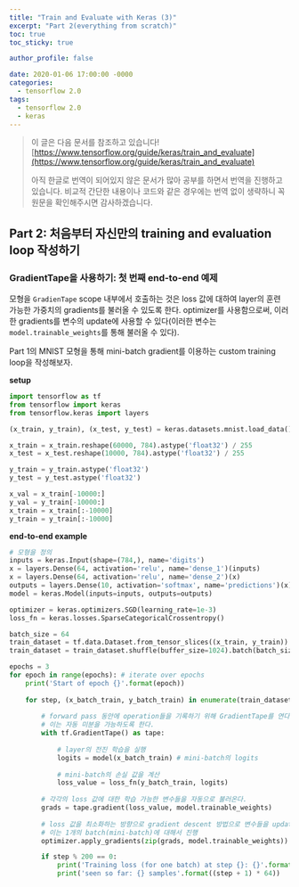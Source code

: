 ```yaml
---
title: "Train and Evaluate with Keras (3)"
excerpt: "Part 2(everything from scratch)"
toc: true
toc_sticky: true

author_profile: false

date: 2020-01-06 17:00:00 -0000
categories: 
  - tensorflow 2.0
tags:
  - tensorflow 2.0
  - keras
---
```

> 이 글은 다음 문서를 참조하고 있습니다!
>[https://www.tensorflow.org/guide/keras/train_and_evaluate](https://www.tensorflow.org/guide/keras/train_and_evaluate)
> 
> 아직 한글로 번역이 되어있지 않은 문서가 많아 공부를 하면서 번역을 진행하고 있습니다.
> 비교적 간단한 내용이나 코드와 같은 경우에는 번역 없이 생략하니 꼭 원문을 확인해주시면 감사하겠습니다.

## Part 2: 처음부터 자신만의 training and evaluation loop 작성하기

### GradientTape을 사용하기: 첫 번째 end-to-end 예제

모형을 `GradienTape` scope 내부에서 호출하는 것은 loss 값에 대하여 layer의 훈련 가능한 가중치의 gradients를 불러올 수 있도록 한다. optimizer를 사용함으로써, 이러한 gradients를 변수의 update에 사용할 수 있다(이러한 변수는 `model.trainable_weights`를 통해 불러올 수 있다).

Part 1의 MNIST 모형을 통해 mini-batch gradient를 이용하는 custom training loop을 작성해보자.

**setup**
```python
import tensorflow as tf
from tensorflow import keras
from tensorflow.keras import layers

(x_train, y_train), (x_test, y_test) = keras.datasets.mnist.load_data()

x_train = x_train.reshape(60000, 784).astype('float32') / 255
x_test = x_test.reshape(10000, 784).astype('float32') / 255

y_train = y_train.astype('float32')
y_test = y_test.astype('float32')

x_val = x_train[-10000:]
y_val = y_train[-10000:]
x_train = x_train[:-10000]
y_train = y_train[:-10000]
```
**end-to-end example**
```python
# 모형을 정의
inputs = keras.Input(shape=(784,), name='digits')
x = layers.Dense(64, activation='relu', name='dense_1')(inputs)
x = layers.Dense(64, activation='relu', name='dense_2')(x)
outputs = layers.Dense(10, activation='softmax', name='predictions')(x)
model = keras.Model(inputs=inputs, outputs=outputs)

optimizer = keras.optimizers.SGD(learning_rate=1e-3)
loss_fn = keras.losses.SparseCategoricalCrossentropy()

batch_size = 64
train_dataset = tf.data.Dataset.from_tensor_slices((x_train, y_train))
train_dataset = train_dataset.shuffle(buffer_size=1024).batch(batch_size)

epochs = 3
for epoch in range(epochs): # iterate over epochs
    print('Start of epoch {}'.format(epoch))
    
    for step, (x_batch_train, y_batch_train) in enumerate(train_dataset): # iterate over batches
        
        # forward pass 동안에 operation들을 기록하기 위해 GradientTape를 연다.
        # 이는 자동 미분을 가능하도록 한다.
        with tf.GradientTape() as tape:
            
            # layer의 전진 학습을 실행
            logits = model(x_batch_train) # mini-batch의 logits
            
            # mini-batch의 손실 값을 계산
            loss_value = loss_fn(y_batch_train, logits)
            
        # 각각의 loss 값에 대한 학습 가능한 변수들을 자동으로 불러온다.
        grads = tape.gradient(loss_value, model.trainable_weights)
        
        # loss 값을 최소화하는 방향으로 gradient descent 방법으로 변수들을 update 한다.
        # 이는 1개의 batch(mini-batch)에 대해서 진행
        optimizer.apply_gradients(zip(grads, model.trainable_weights))

        if step % 200 == 0:
            print('Training loss (for one batch) at step {}: {}'.format(step, float(loss_value)))
            print('seen so far: {} samples'.format((step + 1) * 64))
```

<!--stackedit_data:
eyJoaXN0b3J5IjpbLTE1OTIzMzcwNDhdfQ==
-->